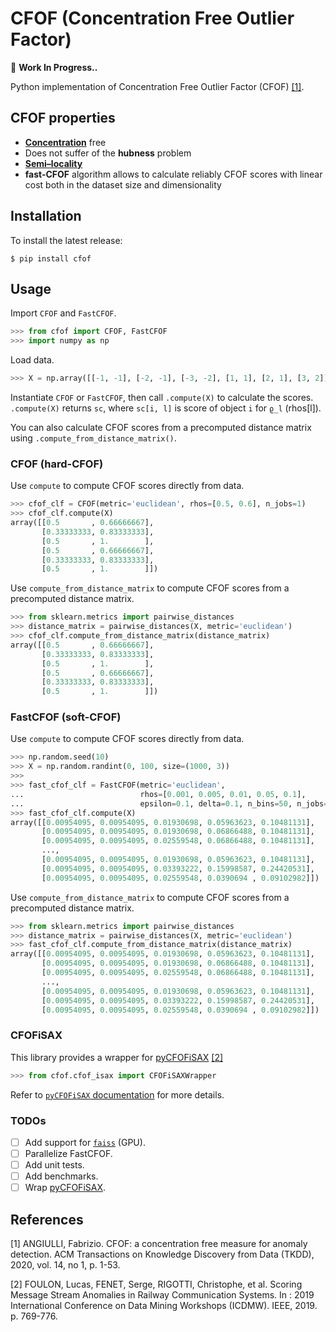 # CFOF (Concentration Free Outlier Factor)

🚧 **Work In Progress..**

Python implementation of Concentration Free Outlier Factor (CFOF) [[1]](#1).

## CFOF properties

- [**Concentration**](## "The tendency of distances to become almost indiscernible as dimensionality
increases.") free
- Does not suffer of the **hubness** problem
- [**Semi–locality**](## "CFOF score is both translation and scale-invariant and, hence, that the number of outliers coming from each cluster is directly proportional to its size and to its kurtosis")
- **fast-CFOF** algorithm allows to calculate reliably CFOF scores with linear cost both in the dataset size and dimensionality

## Installation

To install the latest release:
```
$ pip install cfof
```

## Usage

Import `CFOF` and `FastCFOF`.

```python
>>> from cfof import CFOF, FastCFOF
>>> import numpy as np
```

Load data.

```python
>>> X = np.array([[-1, -1], [-2, -1], [-3, -2], [1, 1], [2, 1], [3, 2]])
```

Instantiate `CFOF` or `FastCFOF`, then call `.compute(X)` to calculate the scores. `.compute(X)` returns `sc`, where `sc[i, l]` is score of object `i` for `ϱ_l` (rhos[l]).

You can also calculate CFOF scores from a precomputed distance matrix using 
`.compute_from_distance_matrix()`.

### CFOF (hard-CFOF)

Use `compute` to compute CFOF scores directly from data.

```python
>>> cfof_clf = CFOF(metric='euclidean', rhos=[0.5, 0.6], n_jobs=1)
>>> cfof_clf.compute(X)
array([[0.5       , 0.66666667],
       [0.33333333, 0.83333333],
       [0.5       , 1.        ],
       [0.5       , 0.66666667],
       [0.33333333, 0.83333333],
       [0.5       , 1.        ]])
```

Use `compute_from_distance_matrix` to compute CFOF scores from a precomputed 
distance matrix.

```python
>>> from sklearn.metrics import pairwise_distances
>>> distance_matrix = pairwise_distances(X, metric='euclidean')
>>> cfof_clf.compute_from_distance_matrix(distance_matrix)
array([[0.5       , 0.66666667],
       [0.33333333, 0.83333333],
       [0.5       , 1.        ],
       [0.5       , 0.66666667],
       [0.33333333, 0.83333333],
       [0.5       , 1.        ]])
```

### FastCFOF (soft-CFOF)

Use `compute` to compute CFOF scores directly from data.

```python
>>> np.random.seed(10)
>>> X = np.random.randint(0, 100, size=(1000, 3))
>>>
>>> fast_cfof_clf = FastCFOF(metric='euclidean',
...                          rhos=[0.001, 0.005, 0.01, 0.05, 0.1],
...                          epsilon=0.1, delta=0.1, n_bins=50, n_jobs=1)
>>> fast_cfof_clf.compute(X)
array([[0.00954095, 0.00954095, 0.01930698, 0.05963623, 0.10481131],
       [0.00954095, 0.00954095, 0.01930698, 0.06866488, 0.10481131],
       [0.00954095, 0.00954095, 0.02559548, 0.06866488, 0.10481131],
       ...,
       [0.00954095, 0.00954095, 0.01930698, 0.05963623, 0.10481131],
       [0.00954095, 0.00954095, 0.03393222, 0.15998587, 0.24420531],
       [0.00954095, 0.00954095, 0.02559548, 0.0390694 , 0.09102982]])
```

Use `compute_from_distance_matrix` to compute CFOF scores from a precomputed 
distance matrix.

```python
>>> from sklearn.metrics import pairwise_distances
>>> distance_matrix = pairwise_distances(X, metric='euclidean')
>>> fast_cfof_clf.compute_from_distance_matrix(distance_matrix)
array([[0.00954095, 0.00954095, 0.01930698, 0.05963623, 0.10481131],
       [0.00954095, 0.00954095, 0.01930698, 0.06866488, 0.10481131],
       [0.00954095, 0.00954095, 0.02559548, 0.06866488, 0.10481131],
       ...,
       [0.00954095, 0.00954095, 0.01930698, 0.05963623, 0.10481131],
       [0.00954095, 0.00954095, 0.03393222, 0.15998587, 0.24420531],
       [0.00954095, 0.00954095, 0.02559548, 0.0390694 , 0.09102982]])
```

### CFOFiSAX

This library provides a wrapper for [pyCFOFiSAX](https://github.com/luk-f/pyCFOFiSAX) [[2]](#2)

```python
>>> from cfof.cfof_isax import CFOFiSAXWrapper
```

Refer to [`pyCFOFiSAX` documentation](https://pycfofisax.readthedocs.io/fr/main/) 
for more details.

### TODOs

- [ ] Add support for [`faiss`](https://github.com/facebookresearch/faiss) (GPU).
- [ ] Parallelize FastCFOF.
- [ ] Add unit tests.
- [ ] Add benchmarks.
- [ ] Wrap [pyCFOFiSAX](https://github.com/luk-f/pyCFOFiSAX).

## References

<a id="1">[1]</a>
ANGIULLI, Fabrizio. CFOF: a concentration free measure for anomaly detection. ACM Transactions on Knowledge Discovery from Data (TKDD), 2020, vol. 14, no 1, p. 1-53.

<a id="2">[2]</a>
FOULON, Lucas, FENET, Serge, RIGOTTI, Christophe, et al. Scoring Message Stream Anomalies in Railway Communication Systems. In : 2019 International Conference on Data Mining Workshops (ICDMW). IEEE, 2019. p. 769-776.
